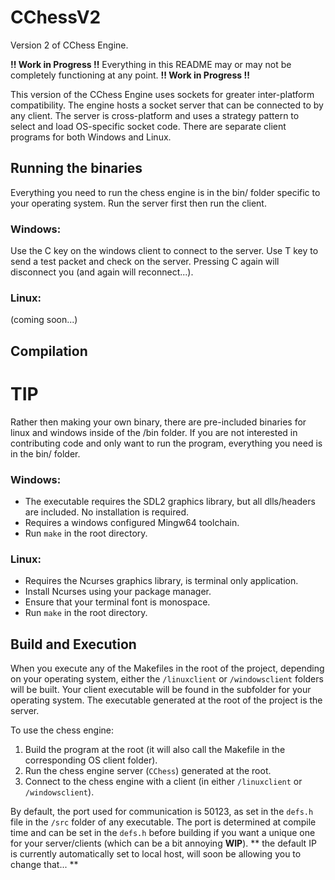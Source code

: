 # CChessV2

Version 2 of CChess Engine.

**!! Work in Progress !!** Everything in this README may or may not be completely functioning at any point. **!! Work in Progress !!**

This version of the CChess Engine uses sockets for greater inter-platform compatibility. The engine hosts a socket server that can be connected to by any client. The server is cross-platform and uses a strategy pattern to select and load OS-specific socket code. There are separate client programs for both Windows and Linux.

## Running the binaries
Everything you need to run the chess engine is in the bin/ folder specific to your operating system.
Run the server first then run the client.

### Windows:
Use the C key on the windows client to connect to the server.
Use T key to send a test packet and check on the server. Pressing C again will disconnect you (and again will reconnect...).

### Linux:
(coming soon...)

## Compilation

# TIP
Rather then making your own binary, there are pre-included binaries for linux and windows inside of the /bin folder. If you are not interested in contributing code and only want to run the program, everything you need is in the bin/ folder.

### Windows:
- The executable requires the SDL2 graphics library, but all dlls/headers are included. No installation is required.
- Requires a windows configured Mingw64 toolchain.
- Run `make` in the root directory.

### Linux:
- Requires the Ncurses graphics library, is terminal only application.
- Install Ncurses using your package manager.
- Ensure that your terminal font is monospace.
- Run `make` in the root directory.

## Build and Execution

When you execute any of the Makefiles in the root of the project, depending on your operating system, either the `/linuxclient` or `/windowsclient` folders will be built. Your client executable will be found in the subfolder for your operating system. The executable generated at the root of the project is the server.

To use the chess engine:

1. Build the program at the root (it will also call the Makefile in the corresponding OS client folder).
2. Run the chess engine server (`CChess`) generated at the root.
3. Connect to the chess engine with a client (in either `/linuxclient` or `/windowsclient`).

By default, the port used for communication is 50123, as set in the `defs.h` file in the `/src` folder of any executable. The port is determined at compile time and can be set in the `defs.h` before building if you want a unique one for your server/clients (which can be a bit annoying **WIP**).
** the default IP is currently automatically set to local host, will soon be allowing you to change that... **

